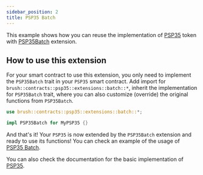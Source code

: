 ```yaml
---
sidebar_position: 2
title: PSP35 Batch
---
```


This example shows how you can reuse the implementation of [PSP35](https://github.com/Supercolony-net/openbrush-contracts/tree/main/contracts/token/psp35) token with [PSP35Batch](https://github.com/Supercolony-net/openbrush-contracts/tree/main/contracts/token/psp35/src/extensions/batch.rs) extension.

## How to use this extension

For your smart contract to use this extension, you only need to implement the `PSP35Batch` trait in your `PSP35` smart contract. Add import for `brush::contracts::psp35::extensions::batch::*`, inherit the implementation for `PSP35Batch` trait, where you can also customize (override) the original functions from `PSP35Batch`.

```rust
use brush::contracts::psp35::extensions::batch::*;

impl PSP35Batch for MyPSP35 {}
```

And that's it! Your `PSP35` is now extended by the `PSP35Batch` extension and ready to use its functions!
You can check an example of the usage of [PSP35 Batch](https://github.com/Supercolony-net/openbrush-contracts/tree/main/examples/psp35_extensions/batch).

You can also check the documentation for the basic implementation of [PSP35](/smart-contracts/PSP35/psp35).
